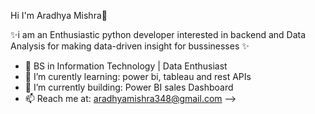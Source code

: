 Hi I'm Aradhya Mishra👋

✨i am an Enthusiastic python developer interested in backend and Data Analysis for making data-driven insight for bussinesses  ✨ 



- 🔭 BS in Information Technology | Data Enthusiast
- 🌱 I’m curently learning: power bi, tableau and rest APIs
- 🤔 I’m currently building: Power BI sales Dashboard
- 📫 Reach me at: aradhyamishra348@gmail.com
-->


